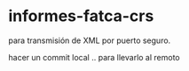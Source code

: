 # informes-fatca-crs
para transmisión de XML por puerto seguro.

hacer un commit local .. para llevarlo al remoto
